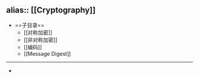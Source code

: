 alias:: [[Cryptography]]
---

- ==子目录==
	- [[对称加密]]
	- [[非对称加密]]
	- [[编码]]
	- [[Message Digest]]
- ---
-